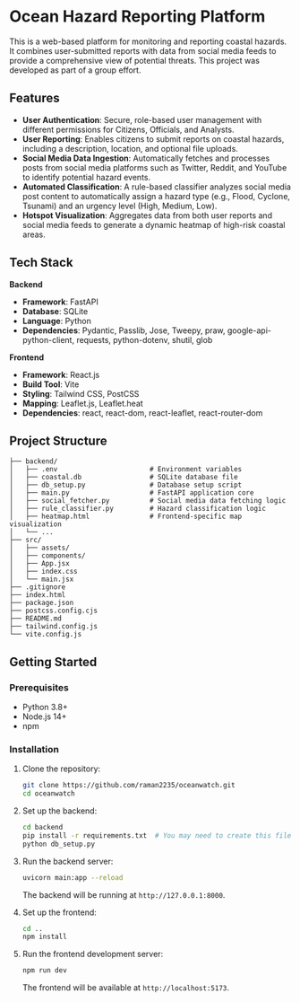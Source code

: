 # Ocean Hazard Reporting Platform

This is a web-based platform for monitoring and reporting coastal hazards. It combines user-submitted reports with data from social media feeds to provide a comprehensive view of potential threats. This project was developed as part of a group effort.

## Features

- **User Authentication**: Secure, role-based user management with different permissions for Citizens, Officials, and Analysts.
- **User Reporting**: Enables citizens to submit reports on coastal hazards, including a description, location, and optional file uploads.
- **Social Media Data Ingestion**: Automatically fetches and processes posts from social media platforms such as Twitter, Reddit, and YouTube to identify potential hazard events.
- **Automated Classification**: A rule-based classifier analyzes social media post content to automatically assign a hazard type (e.g., Flood, Cyclone, Tsunami) and an urgency level (High, Medium, Low).
- **Hotspot Visualization**: Aggregates data from both user reports and social media feeds to generate a dynamic heatmap of high-risk coastal areas.

## Tech Stack

**Backend**
* **Framework**: FastAPI
* **Database**: SQLite
* **Language**: Python
* **Dependencies**: Pydantic, Passlib, Jose, Tweepy, praw, google-api-python-client, requests, python-dotenv, shutil, glob

**Frontend**
* **Framework**: React.js
* **Build Tool**: Vite
* **Styling**: Tailwind CSS, PostCSS
* **Mapping**: Leaflet.js, Leaflet.heat
* **Dependencies**: react, react-dom, react-leaflet, react-router-dom

## Project Structure

```
├── backend/
│   ├── .env                       # Environment variables
│   ├── coastal.db                 # SQLite database file
│   ├── db_setup.py                # Database setup script
│   ├── main.py                    # FastAPI application core
│   ├── social_fetcher.py          # Social media data fetching logic
│   ├── rule_classifier.py         # Hazard classification logic
│   ├── heatmap.html               # Frontend-specific map visualization
│   └── ...
├── src/
│   ├── assets/
│   ├── components/
│   ├── App.jsx
│   ├── index.css
│   └── main.jsx
├── .gitignore
├── index.html
├── package.json
├── postcss.config.cjs
├── README.md
├── tailwind.config.js
└── vite.config.js
```

## Getting Started

### Prerequisites

* Python 3.8+
* Node.js 14+
* npm

### Installation

1.  Clone the repository:
    ```bash
    git clone https://github.com/raman2235/oceanwatch.git
    cd oceanwatch
    ```

2.  Set up the backend:
    ```bash
    cd backend
    pip install -r requirements.txt  # You may need to create this file
    python db_setup.py
    ```

3.  Run the backend server:
    ```bash
    uvicorn main:app --reload
    ```
    The backend will be running at `http://127.0.0.1:8000`.

4.  Set up the frontend:
    ```bash
    cd ..
    npm install
    ```

5.  Run the frontend development server:
    ```bash
    npm run dev
    ```
    The frontend will be available at `http://localhost:5173`.

